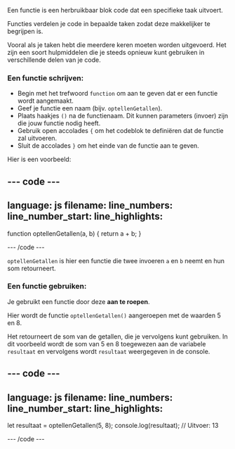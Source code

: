 Een functie is een herbruikbaar blok code dat een specifieke taak uitvoert.

Functies verdelen je code in bepaalde taken zodat deze makkelijker te begrijpen is.

Vooral als je taken hebt die meerdere keren moeten worden uitgevoerd. Het zijn een soort hulpmiddelen die je steeds opnieuw kunt gebruiken in verschillende delen van je code.

### Een functie schrijven:

- Begin met het trefwoord `function` om aan te geven dat er een functie wordt aangemaakt.
- Geef je functie een naam (bijv. `optellenGetallen`).
- Plaats haakjes `()` na de functienaam. Dit kunnen parameters (invoer) zijn die jouw functie nodig heeft.
- Gebruik open accolades `{` om het codeblok te definiëren dat de functie zal uitvoeren.
- Sluit de accolades `}` om het einde van de functie aan te geven.

Hier is een voorbeeld:

## --- code ---

language: js
filename:
line_numbers:
line_number_start:
line_highlights:
-----------------------------------------------------

function optellenGetallen(a, b) {
return a + b;
}

\--- /code ---

`optellenGetallen` is hier een functie die twee invoeren `a` en `b` neemt en hun som retourneert.

### Een functie gebruiken:

Je gebruikt een functie door deze **aan te roepen**.

Hier wordt de functie `optellenGetallen()` aangeroepen met de waarden 5 en 8.

Het retourneert de som van de getallen, die je vervolgens kunt gebruiken. In dit voorbeeld wordt de som van 5 en 8 toegewezen aan de variabele `resultaat` en vervolgens wordt `resultaat` weergegeven in de console.

## --- code ---

language: js
filename:
line_numbers:
line_number_start:
line_highlights:
-----------------------------------------------------

let resultaat = optellenGetallen(5, 8);
console.log(resultaat); // Uitvoer: 13

\--- /code ---
